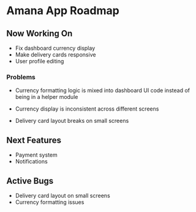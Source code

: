 # Amana App Roadmap

## Now Working On
- Fix dashboard currency display
- Make delivery cards responsive
- User profile editing

### Problems
- Currency formatting logic is mixed into dashboard UI code instead of being in a helper module

- Currency display is inconsistent across different screens
- Delivery card layout breaks on small screens

## Next Features
- Payment system
- Notifications

## Active Bugs
- Delivery card layout on small screens
- Currency formatting issues